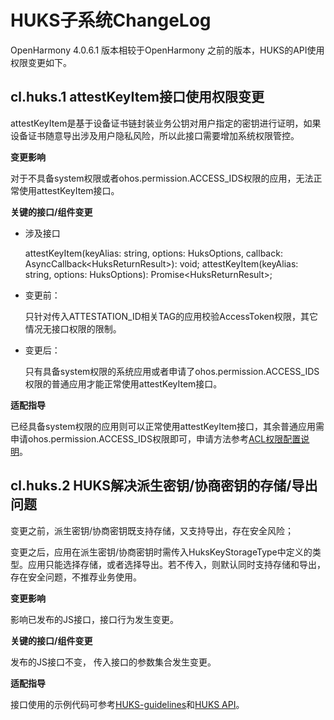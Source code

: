 # HUKS子系统ChangeLog

OpenHarmony 4.0.6.1 版本相较于OpenHarmony 之前的版本，HUKS的API使用权限变更如下。

## cl.huks.1 attestKeyItem接口使用权限变更

attestKeyItem是基于设备证书链封装业务公钥对用户指定的密钥进行证明，如果设备证书随意导出涉及用户隐私风险，所以此接口需要增加系统权限管控。

**变更影响**

对于不具备system权限或者ohos.permission.ACCESS_IDS权限的应用，无法正常使用attestKeyItem接口。

**关键的接口/组件变更**

- 涉及接口

  attestKeyItem(keyAlias: string, options: HuksOptions, callback: AsyncCallback\<HuksReturnResult\>): void;
  attestKeyItem(keyAlias: string, options: HuksOptions): Promise\<HuksReturnResult\>;

- 变更前：

  只针对传入ATTESTATION_ID相关TAG的应用校验AccessToken权限，其它情况无接口权限的限制。


- 变更后：

  只有具备system权限的系统应用或者申请了ohos.permission.ACCESS_IDS权限的普通应用才能正常使用attestKeyItem接口。

**适配指导**

已经具备system权限的应用则可以正常使用attestKeyItem接口，其余普通应用需申请ohos.permission.ACCESS_IDS权限即可，申请方法参考[ACL权限配置说明](https://gitee.com/openharmony/docs/blob/master/zh-cn/application-dev/security/accesstoken-overview.md#%E8%AE%BF%E9%97%AE%E6%8E%A7%E5%88%B6%E5%88%97%E8%A1%A8acl%E8%AF%B4%E6%98%8E)。

## cl.huks.2 HUKS解决派生密钥/协商密钥的存储/导出问题

变更之前，派生密钥/协商密钥既支持存储，又支持导出，存在安全风险；

变更之后，应用在派生密钥/协商密钥时需传入HuksKeyStorageType中定义的类型。应用只能选择存储，或者选择导出。若不传入，则默认同时支持存储和导出，存在安全问题，不推荐业务使用。

**变更影响**

影响已发布的JS接口，接口行为发生变更。

**关键的接口/组件变更**

发布的JS接口不变， 传入接口的参数集合发生变更。

**适配指导**

接口使用的示例代码可参考[HUKS-guidelines](../../../application-dev/security/huks-guidelines.md)和[HUKS API](https://gitee.com/openharmony/docs/tree/OpenHarmony-4.1-Beta1/zh-cn/application-dev/reference/apis/js-apis-huks.md)。
